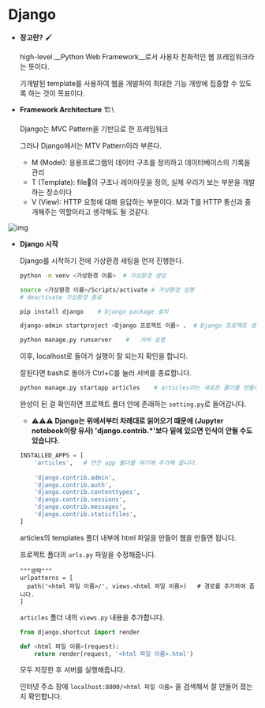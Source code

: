 # Django

* __장고란?__ :paintbrush:

  high-level __Python Web Framework__로서 사용자 친화적인 웹 프레임워크라는 뜻이다.

  기개발된 template를 사용하여 웹을 개발하여 최대한 기능 개방에 집중할 수 있도록 하는 것이 목표이다.

  

* __Framework Architecture__ :building_construction:\

  Django는 MVC Pattern을 기반으로 한 프레임워크

  그러나 Django에서는 MTV Pattern이라 부른다.

  * M (Model): 응용프로그램의 데이터 구조를 정의하고 데이터베이스의 기록을 관리
  * T (Template): file:page_facing_up:의 구조나 레이아웃을 정의, 실제 우리가 보는 부분을 개발하는 장소이다
  * V (View): HTTP 요청에 대해 응답하는 부분이다. M과 T를 HTTP 통신과 중개해주는 역할이라고 생각해도 될 것같다.

![img](https://t1.daumcdn.net/cfile/tistory/224E483557C7D2A52E)

* __Django 시작__

  Django를 시작하기 전에 가상환경 세팅을 먼저 진행한다.

  ```bash
  python -m venv <가상환경 이름>	# 가상환경 생성
  
  source <가상환경 이름>/Scripts/activate	# 가상환경 실행
  # deactivate 가상환경 종료
  
  pip install django	# Django package 설치
  
  django-admin startproject <Django 프로젝트 이름> .	# Django 프로젝트 생성
  
  python manage.py runserver	#	서버 실행
  ```

  이후, localhost로 들어가 실행이 잘 되는지 확인을 합니다.

  잘된다면 bash로 돌아가 Ctrl+C를 눌러 서버를 종료합니다.

  ```bash
  python manage.py startapp articles	# articles라는 새로운 폴더를 만들어줍니다.
  ```

  완성이 된 걸 확인하면 프로젝트 폴더 안에 존래하는 `setting.py`로 들어갑니다.

  * __:warning::warning::warning: Django는 위에서부터 차례대로 읽어오기 떄문에 (Jupyter notebook이랑 유사) 'django.contrib.*'보다 밑에 있으면 인식이 안될 수도 있습니다.__

  ```python
  INSTALLED_APPS = [
      'articles',	# 만든 app 폴더를 여기에 추가해 줍니다.
      
      'django.contrib.admin',
      'django.contrib.auth',
      'django.contrib.contenttypes',
      'django.contrib.sessions',
      'django.contrib.messages',
      'django.contrib.staticfiles',
  ]
  ```

  articles의 templates 폴더 내부에 html 파일을 만들어 웹을 만들면 됩니다.

  프로젝트 폴더의 `urls.py` 파일을 수정해줍니다.

  ```django
  """생략"""
  urlpatterns = [
  	path('<html 파일 이름>/', views.<html 파일 이름>)	# 경로를 추가하여 줍니다.
  ]
  ```

  `articles` 폴더 내의 `views.py` 내용을 추가합니다.

  ```python
  from django.shortcut import render
  
  def <html 파일 이름>(request):
      return render(request, '<html 파일 이름>.html')
  ```

  모두 저장한 후 서버를 실행해줍니다.

  인터넷 주소 창에 `localhost:8000/<html 파일 이름>` 을 검색해서 잘 만들어 졌는지 확인합니다.
